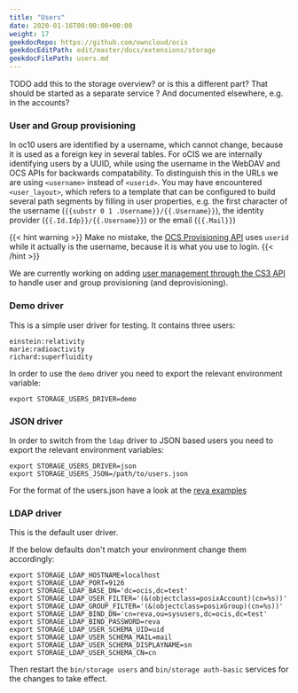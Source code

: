 ```yaml
---
title: "Users"
date: 2020-01-16T00:00:00+00:00
weight: 17
geekdocRepo: https://github.com/owncloud/ocis
geekdocEditPath: edit/master/docs/extensions/storage
geekdocFilePath: users.md
---
```


TODO add this to the storage overview? or is this a different part? That should be started as a separate service ? And documented elsewhere, e.g. in the accounts?

### User and Group provisioning

In oc10 users are identified by a username, which cannot change, because it is used as a foreign key in several tables. For oCIS we are internally identifying users by a UUID, while using the username in the WebDAV and OCS APIs for backwards compatability. To distinguish this in the URLs we are using `<username>` instead of `<userid>`. You may have encountered `<user_layout>`, which refers to a template that can be configured to build several path segments by filling in user properties, e.g. the first  character of the username (`{{substr 0 1 .Username}}/{{.Username}}`), the identity provider (`{{.Id.Idp}}/{{.Username}}`) or the email (`{{.Mail}}`)

{{< hint warning >}}
Make no mistake, the [OCS Provisioning API](https://doc.owncloud.com/server/developer_manual/core/apis/provisioning-api.html) uses `userid` while it actually is the username, because it is what you use to login.
{{< /hint >}}

We are currently working on adding [user management through the CS3 API](https://github.com/owncloud/ocis/pull/1930) to handle user and group provisioning (and deprovisioning).

### Demo driver

This is a simple user driver for testing. It contains three users:
```
einstein:relativity
marie:radioactivity
richard:superfluidity
```
In order to use the `demo` driver you need to export the relevant environment variable:
```
export STORAGE_USERS_DRIVER=demo
```

### JSON driver

In order to switch from the `ldap` driver to JSON based users you need to export the relevant environment variables:
```
export STORAGE_USERS_DRIVER=json
export STORAGE_USERS_JSON=/path/to/users.json
```

For the format of the users.json have a look at the [reva examples](https://github.com/cs3org/reva/blob/master/examples/oc-phoenix/users.demo.json)

### LDAP driver

This is the default user driver.

If the below defaults don't match your environment change them accordingly:
```
export STORAGE_LDAP_HOSTNAME=localhost
export STORAGE_LDAP_PORT=9126
export STORAGE_LDAP_BASE_DN='dc=ocis,dc=test'
export STORAGE_LDAP_USER_FILTER='(&(objectclass=posixAccount)(cn=%s))'
export STORAGE_LDAP_GROUP_FILTER='(&(objectclass=posixGroup)(cn=%s))'
export STORAGE_LDAP_BIND_DN='cn=reva,ou=sysusers,dc=ocis,dc=test'
export STORAGE_LDAP_BIND_PASSWORD=reva
export STORAGE_LDAP_USER_SCHEMA_UID=uid
export STORAGE_LDAP_USER_SCHEMA_MAIL=mail
export STORAGE_LDAP_USER_SCHEMA_DISPLAYNAME=sn
export STORAGE_LDAP_USER_SCHEMA_CN=cn
```

Then restart the `bin/storage users` and `bin/storage auth-basic` services for the changes to take effect.
